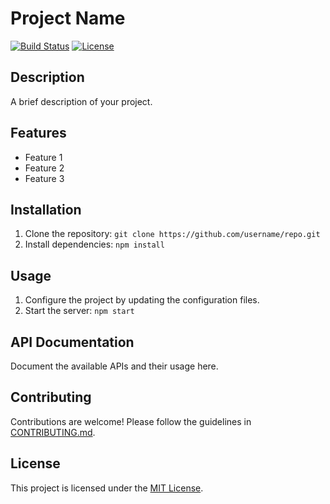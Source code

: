 # Project Name

[![Build Status](https://img.shields.io/travis/username/repo.svg?style=flat-square)](https://travis-ci.org/username/repo)
[![License](https://img.shields.io/github/license/username/repo.svg?style=flat-square)](https://github.com/username/repo/blob/master/LICENSE)

## Description

A brief description of your project.

## Features

- Feature 1
- Feature 2
- Feature 3

## Installation

1. Clone the repository: `git clone https://github.com/username/repo.git`
2. Install dependencies: `npm install`

## Usage

1. Configure the project by updating the configuration files.
2. Start the server: `npm start`

## API Documentation

Document the available APIs and their usage here.

## Contributing

Contributions are welcome! Please follow the guidelines in [CONTRIBUTING.md](CONTRIBUTING.md).

## License

This project is licensed under the [MIT License](LICENSE).
